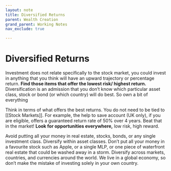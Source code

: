 ```yaml
---
layout: note
title: Diversified Returns
parent: Wealth Creation
grand_parent: Working Notes
nav_exclude: true

---
```

# Diversified Returns

Investment does not relate specifically to the stock market, you could invest in anything that you think will have an upward trajectory or percentage return. **Find those items that offer the lowest risk/ highest return.** Diversification is an admission that you don’t know which particular asset class, stock or bond (or which country) will do best. So own a bit of everything

Think in terms of what offers the best returns. You do not need to be tied to [[Stock Markets]]. For example, the help to save account (UK only), if you are eligible, offers a guaranteed return rate of 50% over 4 years. Beat that in the market! **Look for opportunities everywhere,** low risk, high reward.

Avoid putting all your money in real estate, stocks, bonds, or any single investment class. Diversify within asset classes. Don’t put all your money in a favourite stock such as Apple, or a single MLP, or one piece of waterfront real estate that could be washed away in a storm. Diversify across markets, countries, and currencies around the world. We live in a global economy, so don’t make the mistake of investing solely in your own country.
